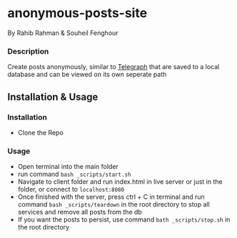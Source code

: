 # anonymous-posts-site
By Rahib Rahman & Souheil Fenghour
### Description
Create posts anonymously, similar to [Telegraph](https://telegra.ph/) that are saved to a local database and can be viewed on its own seperate path
## Installation & Usage
### Installation
- Clone the Repo
### Usage
- Open terminal into the main folder
- run command `bash _scripts/start.sh`
- Navigate to client folder and run index.html in live server or just in the folder, or connect to `localhost:8080`
- Once finished with the server, press ctrl + C in terminal and run command `bash _scripts/teardown` in the root directory to stop all services and remove all posts from the db
- If you want the posts to persist, use command `bath _scripts/stop.sh` in the root directory
